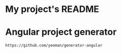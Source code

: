# My project's README


# Angular project generator

``` https://github.com/yeoman/generator-angular ```